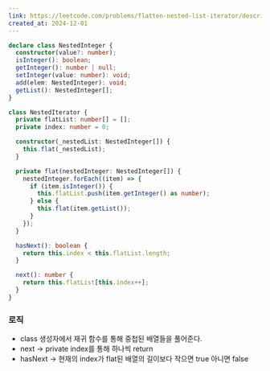 ```yaml
---
link: https://leetcode.com/problems/flatten-nested-list-iterator/description/
created_at: 2024-12-01
---
```


```ts
declare class NestedInteger {
  constructor(value?: number);
  isInteger(): boolean;
  getInteger(): number | null;
  setInteger(value: number): void;
  add(elem: NestedInteger): void;
  getList(): NestedInteger[];
}

class NestedIterator {
  private flatList: number[] = [];
  private index: number = 0;

  constructor(_nestedList: NestedInteger[]) {
    this.flat(_nestedList);
  }

  private flat(nestedInteger: NestedInteger[]) {
    nestedInteger.forEach((item) => {
      if (item.isInteger()) {
        this.flatList.push(item.getInteger() as number);
      } else {
        this.flat(item.getList());
      }
    });
  }

  hasNext(): boolean {
    return this.index < this.flatList.length;
  }

  next(): number {
    return this.flatList[this.index++];
  }
}
```

### 로직
- class 생성자에서 재귀 함수를 통해 중첩된 배열들을 풀어준다.
- next -> private index를 통해 하나씩 return
- hasNext -> 현재의 index가 flat된 배열의 길이보다 작으면 true 아니면 false